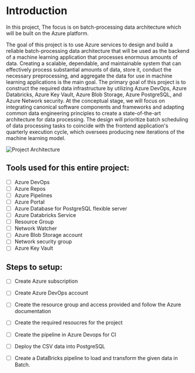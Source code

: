  # Introduction


In this project, The focus is on batch-processing data architecture which will be built on the Azure platform. 

The goal of this project is to use Azure services to design and build a reliable batch-processing data architecture that will be used as the backend of a machine learning application that processes enormous amounts of data.
Creating a scalable, dependable, and maintainable system that can effectively process substantial amounts of data, store it, conduct the necessary preprocessing, and aggregate the data for use in machine learning applications is the main goal.
The primary goal of this project is to construct the required data infrastructure by utilizing Azure DevOps, Azure Databricks, Azure Key Vault, Azure Blob Storage, Azure PostgreSQL, and Azure Network security.
At the conceptual stage, we will focus on integrating canonical software components and frameworks and adapting common data engineering principles to create a state-of-the-art architecture for data processing.
The design will prioritize batch scheduling of data processing tasks to coincide with the frontend application's quarterly execution cycle, which oversees producing new iterations of the machine learning model.

![Project Architecture](https://github.com/DadaNanjesha/batch-processing/blob/main/Project%20structure.png)

## Tools used for this entire project:

- [ ] Azure DevOps
- [ ] Azure Repos
- [ ] Azure Pipelines
- [ ] Azure Portal
- [ ] Azure Database for PostgreSQL flexible server
- [ ] Azure Databricks Service
- [ ] Resource Group
- [ ] Network Watcher
- [ ] Azure Blob Storage account
- [ ] Network security group
- [ ] Azure Key Vault

## Steps to setup:

- [ ] Create Azure subscription
- [ ] Create Azure DevOps account
- [ ] Create the resource group and access provided and follow the Azure documentation
- [ ] Create the required resoucres for the project
- [ ] Create the pipeline in Azure Devops for CI
- [ ] Deploy the CSV data into PostgreSQL
- [ ] Create a DataBricks pipeline to load and transform the given data in Batch.

